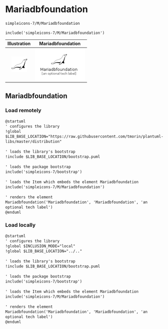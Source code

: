 # Mariadbfoundation


```text
simpleicons-7/M/Mariadbfoundation
```

```text
include('simpleicons-7/M/Mariadbfoundation')
```



| Illustration | Mariadbfoundation |
| :---: | :---: |
| ![illustration for Illustration](../../simpleicons-7/M/Mariadbfoundation.png) | ![illustration for Mariadbfoundation](../../simpleicons-7/M/Mariadbfoundation.Local.png) |




## Mariadbfoundation

### Load remotely
```plantuml
@startuml
' configures the library
!global $LIB_BASE_LOCATION="https://raw.githubusercontent.com/tmorin/plantuml-libs/master/distribution"

' loads the library's bootstrap
!include $LIB_BASE_LOCATION/bootstrap.puml

' loads the package bootstrap
include('simpleicons-7/bootstrap')

' loads the Item which embeds the element Mariadbfoundation
include('simpleicons-7/M/Mariadbfoundation')

' renders the element
Mariadbfoundation('Mariadbfoundation', 'Mariadbfoundation', 'an optional tech label')
@enduml
```

### Load locally
```plantuml
@startuml
' configures the library
!global $INCLUSION_MODE="local"
!global $LIB_BASE_LOCATION="../.."

' loads the library's bootstrap
!include $LIB_BASE_LOCATION/bootstrap.puml

' loads the package bootstrap
include('simpleicons-7/bootstrap')

' loads the Item which embeds the element Mariadbfoundation
include('simpleicons-7/M/Mariadbfoundation')

' renders the element
Mariadbfoundation('Mariadbfoundation', 'Mariadbfoundation', 'an optional tech label')
@enduml
```

